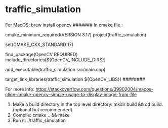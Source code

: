 # traffic_simulation

#####
For MacOS: 
brew install opencv
#######
In cmake file : 

cmake_minimum_required(VERSION 3.17)
project(traffic_simulation)

set(CMAKE_CXX_STANDARD 17)

find_package(OpenCV REQUIRED)
include_directories(${OpenCV_INCLUDE_DIRS})

add_executable(traffic_simulation src/main.cpp)

target_link_libraries(traffic_simulation ${OpenCV_LIBS})
########

For more info: https://stackoverflow.com/questions/39902004/macos-clion-cmake-opencv-simple-usage-to-display-image-from-file

1. Make a build directory in the top level directory: mkdir build && cd build. (optional but recommended)
2. Compile: cmake .. && make
3. Run it: ./traffic_simulation
